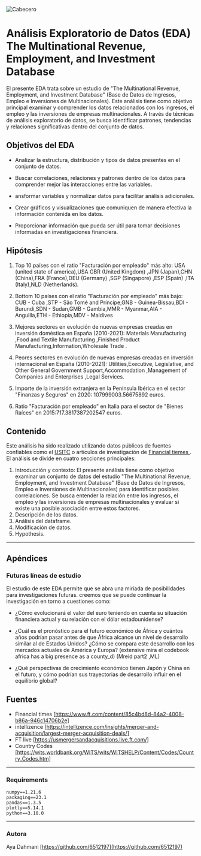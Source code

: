 ![Cabecero](https://www.e-elgar.com/assets/Uploads/blocks/hero-banner/03a836f03a/Econs-Web-Image_ScaleMaxHeightWzY1MF0__ScaleMaxHeightWzY1MF0.jpg)



# Análisis Exploratorio de Datos (EDA) The Multinational Revenue, Employment, and Investment Database 

El presente EDA trata sobre un estudio de "The Multinational Revenue, Employment, and Investment Database" (Base de Datos de Ingresos, Empleo e Inversiones de Multinacionales). Este análisis tiene como objetivo principal examinar y comprender los datos relacionados con los ingresos, el empleo y las inversiones de empresas multinacionales. A través de técnicas de análisis exploratorio de datos, se busca identificar patrones, tendencias y relaciones significativas dentro del conjunto de datos.
## Objetivos del EDA 
- Analizar la estructura, distribución y tipos de datos presentes en el conjunto de datos.

- Buscar correlaciones, relaciones y patrones dentro de los datos para comprender mejor las interacciones entre las variables.

-  ansformar variables y normalizar datos para facilitar análisis adicionales.

- Crear gráficos y visualizaciones que comuniquen de manera efectiva la información contenida en los datos.

- Proporcionar información que pueda ser útil para tomar decisiones informadas en investigaciones financiera.


## Hipótesis
1) Top 10 países con el ratio "Facturación por empleado" más alto: USA (united state of america),USA GBR (United Kingdom) ,JPN (Japan),CHN (China),FRA (France),DEU (Germany) ,SGP (Singapore) ,ESP (Spain) ,ITA (Italy),NLD (Netherlands).

2) Bottom 10 países con el ratio "Facturación por empleado" más bajo: CUB - Cuba ,STP - São Tomé and Príncipe,GNB - Guinea-Bissau,BDI - Burundi,SDN - Sudan,GMB - Gambia,MMR - Myanmar,AIA - Anguilla,ETH - Ethiopia,MDV - Maldives

3) Mejores sectores en evolución de nuevas empresas creadas en inversión doméstica en España (2010-2021):
Materials Manufacturing ,Food and Textile Manufacturing ,Finished Product Manufacturing,Information,Wholesale Trade .

4) Peores sectores en evolución de nuevas empresas creadas en inversión internacional en España (2010-2021):
 Utilities,Executive, Legislative, and Other General Government Support,Accommodation ,Management of Companies and Enterprises ,Legal Services.

5) Importe de la inversión extranjera en la Península Ibérica en el sector "Finanzas y Seguros" en 2020: 107999003.56675892 euros.

5) Ratio "Facturación por empleado" en Italia para el sector de "Bienes Raíces" en 2015:717.3817387202547 euros.


## Contenido
Este análisis ha sido realizado utilizando datos públicos de fuentes confiables como el  [USITC](https://www.usitc.gov/data/gravity/mreid.htm) o artículos de investigación de [Financial tiemes ](https://www.ft.com/content/85c4bd8d-84a2-4008-b86a-946c14706b2e ). El análisis se divide en cuatro secciones principales:

1) Introducción y contexto:
El presente análisis tiene como objetivo examinar un conjunto de datos del estudio "The Multinational Revenue, Employment, and Investment Database" (Base de Datos de Ingresos, Empleo e Inversiones de Multinacionales) para identificar posibles correlaciones. Se busca entender la relación entre los ingresos, el empleo y las inversiones de empresas multinacionales y evaluar si existe una posible asociación entre estos factores.
2) Descripción de los datos.
3) Análisis del dataframe.
4) Modificación de datos.
5) Hypothesis.


***
## Apéndices


### Futuras líneas de estudio
El estudio de este EDA permite que se abra una miríada de posibilidades para investigaciones futuras. creemos que se puede continuar la investigación en torno a cuestiones como:

* ¿Cómo evolucionará el valor del euro teniendo en cuenta su situación financiera actual y su relación con el dólar estadounidense?

* ¿Cuál es el pronóstico para el futuro económico de África y cuántos años podrían pasar antes de que África alcance un nivel de desarrollo similar al de Estados Unidos? ¿Cómo se compara este desarrollo con los mercados actuales de América y Europa? (extensive mira el codebook africa has a big presence as a county_d) (Mreid part2 ,ML)

* ¿Qué perspectivas de crecimiento económico tienen Japón y China en el futuro, y cómo podrían sus trayectorias de desarrollo influir en el equilibrio global?


## Fuentes 
*  Financial times [https://www.ft.com/content/85c4bd8d-84a2-4008-b86a-946c14706b2e]
* intellizence [https://intellizence.com/insights/merger-and-acquisition/largest-merger-acquisition-deals/]
* FT live  [https://usmergersandacquisitions.live.ft.com/]
* Country Codes [https://wits.worldbank.org/WITS/wits/WITSHELP/Content/Codes/Country_Codes.htm]
***
### Requirements
    numpy==1.21.6
    packaging==23.1
    pandas==1.3.5
    plotly==5.14.1
    python==3.10.0
***
### Autora
Aya Dahmani [https://github.com/6512197](https://github.com/6512197)
